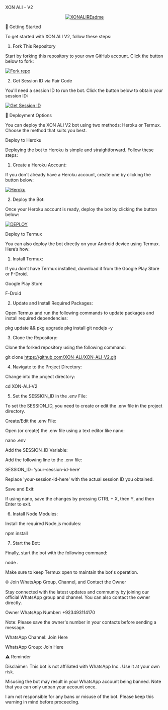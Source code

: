 XON ALI - V2

<p align="center">
  <a href="https://github.com/XON-ALI"><img src="http://readme-typing-svg.herokuapp.com?color=red&center=true&vCenter=true&multiline=false&lines=XON-ALI-+v2+MultiDevice;Developed+by+XON-ALI;Give+star+and+forks+this+Repo+🌟" alt="XONALIREadme"></a>
</p>🚀 Getting Started

To get started with XON ALI V2, follow these steps:

1. Fork This Repository

Start by forking this repository to your own GitHub account. Click the button below to fork:

<a href='https://github.com/XON-ALI/XON-ALI-V2/fork' target="_blank"><img alt='Fork repo' src='https://img.shields.io/badge/Fork This Repo-black?style=for-the-badge&logo=git&logoColor=white'/></a>

2. Get Session ID via Pair Code

You'll need a session ID to run the bot. Click the button below to obtain your session ID:

<a href='https://professional-kitty-goutammallick516-86803e18.koyeb.app' target="_blank"><img alt='Get Session ID' src='https://img.shields.io/badge/Click here to get your session id-black?style=for-the-badge&logo=opencv&logoColor=red'/></a>

🚀 Deployment Options

You can deploy the XON ALI V2 bot using two methods: Heroku or Termux. Choose the method that suits you best.

Deploy to Heroku

Deploying the bot to Heroku is simple and straightforward. Follow these steps:

1. Create a Heroku Account:

If you don't already have a Heroku account, create one by clicking the button below:

<a href='https://signup.heroku.com/' target="_blank"><img alt='Heroku' src='https://img.shields.io/badge/-Create-black?style=for-the-badge&logo=heroku&logoColor=red'/></a>


2. Deploy the Bot:

Once your Heroku account is ready, deploy the bot by clicking the button below:

<a href='https://heroku.com/deploy' target="_blank"><img alt='DEPLOY' src='https://img.shields.io/badge/-DEPLOY-black?style=for-the-badge&logo=heroku&logoColor=red'/></a>



Deploy to Termux

You can also deploy the bot directly on your Android device using Termux. Here’s how:

1. Install Termux:

If you don't have Termux installed, download it from the Google Play Store or F-Droid.

Google Play Store

F-Droid



2. Update and Install Required Packages:

Open Termux and run the following commands to update packages and install required dependencies:

pkg update && pkg upgrade
pkg install git nodejs -y


3. Clone the Repository:

Clone the forked repository using the following command:

git clone https://github.com/XON-ALI/XON-ALI-V2.git


4. Navigate to the Project Directory:

Change into the project directory:

cd XON-ALI-V2


5. Set the SESSION_ID in the .env File:

To set the SESSION_ID, you need to create or edit the .env file in the project directory.

Create/Edit the .env File:

Open (or create) the .env file using a text editor like nano:

nano .env

Add the SESSION_ID Variable:

Add the following line to the .env file:

SESSION_ID='your-session-id-here'

Replace 'your-session-id-here' with the actual session ID you obtained.

Save and Exit:

If using nano, save the changes by pressing CTRL + X, then Y, and then Enter to exit.



6. Install Node Modules:

Install the required Node.js modules:

npm install


7. Start the Bot:

Finally, start the bot with the following command:

node .

Make sure to keep Termux open to maintain the bot's operation.



🌐 Join WhatsApp Group, Channel, and Contact the Owner

Stay connected with the latest updates and community by joining our official WhatsApp group and channel. You can also contact the owner directly.

Owner WhatsApp Number: +923493114170

Note: Please save the owner's number in your contacts before sending a message.


WhatsApp Channel: Join Here

WhatsApp Group: Join Here


⚠️ Reminder

Disclaimer: This bot is not affiliated with WhatsApp Inc.. Use it at your own risk.

Misusing the bot may result in your WhatsApp account being banned. Note that you can only unban your account once.

I am not responsible for any bans or misuse of the bot. Please keep this warning in mind before proceeding.